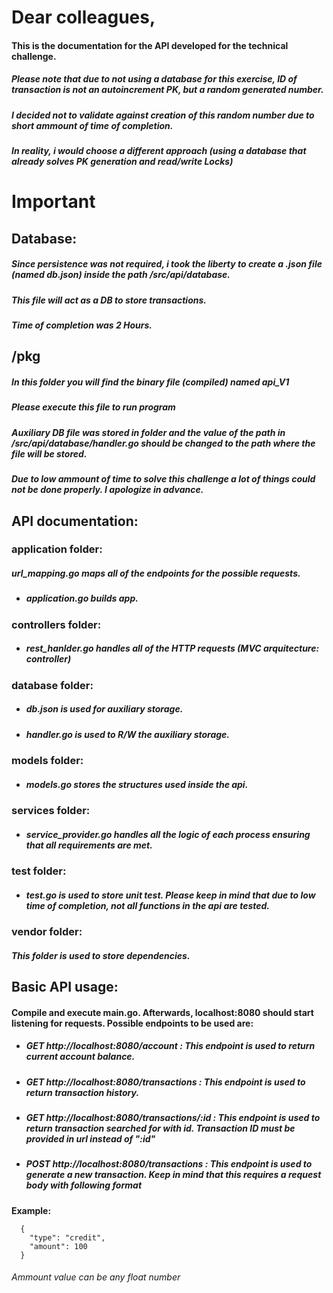 # Dear colleagues,

#### This is the documentation for the API developed for the technical challenge.

##### Please note that due to not using a database for this exercise, ID of transaction is not an autoincrement PK, but a random generated number.
##### I decided not to validate against creation of this random number due to short ammount of time of completion.
##### In reality, i would choose a different approach (using a database that already solves PK generation and read/write Locks)
# Important 
## Database: 
##### Since persistence was not required, i took the liberty to create a .json file (named db.json) inside the path /src/api/database. 
##### This file will act as a DB to store transactions.

##### Time of completion was 2 Hours.

## /pkg
##### In this folder you will find the binary file (compiled) named api_V1
##### Please execute this file to run program
##### Auxiliary DB file was stored in folder and the value of the path in /src/api/database/handler.go should be changed to the path where the file will be stored.
##### Due to low ammount of time to solve this challenge a lot of things could not be done properly. I apologize in advance.

## API documentation:

### application folder:

##### url_mapping.go maps all of the endpoints for the possible requests.
- ##### application.go builds app.

### controllers folder:
- ##### rest_hanlder.go handles all of the HTTP requests (MVC arquitecture: controller)

### database folder: 
- ##### db.json is used for auxiliary storage.
- ##### handler.go is used to R/W the auxiliary storage.

### models folder:
- ##### models.go stores the structures used inside the api.

### services folder:
- ##### service_provider.go handles all the logic of each process ensuring that all requirements are met.

### test folder:
- ##### test.go is used to store unit test. Please keep in mind that due to low time of completion, not all functions in the api are tested.

### vendor folder:
##### This folder is used to store dependencies.

## Basic API usage:

#### Compile and execute main.go. Afterwards, localhost:8080 should start listening for requests. Possible endpoints to be used are:

- ##### GET http://localhost:8080/account : This endpoint is used to return current account balance.
- ##### GET http://localhost:8080/transactions : This endpoint is used to return transaction history.
- ##### GET http://localhost:8080/transactions/:id : This endpoint is used to return transaction searched for with id. Transaction ID must be provided in url instead of ":id"
- ##### POST http://localhost:8080/transactions : This endpoint is used to generate a new transaction. Keep in mind that this requires a request body with following format

**Example:**

      {
        "type": "credit",
        "amount": 100
      }
  
  ###### Ammount value can be any float number
